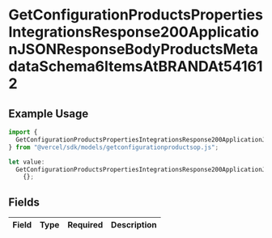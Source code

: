 # GetConfigurationProductsPropertiesIntegrationsResponse200ApplicationJSONResponseBodyProductsMetadataSchema6ItemsAtBRANDAt541612

## Example Usage

```typescript
import {
  GetConfigurationProductsPropertiesIntegrationsResponse200ApplicationJSONResponseBodyProductsMetadataSchema6ItemsAtBRANDAt541612,
} from "@vercel/sdk/models/getconfigurationproductsop.js";

let value:
  GetConfigurationProductsPropertiesIntegrationsResponse200ApplicationJSONResponseBodyProductsMetadataSchema6ItemsAtBRANDAt541612 =
    {};
```

## Fields

| Field       | Type        | Required    | Description |
| ----------- | ----------- | ----------- | ----------- |